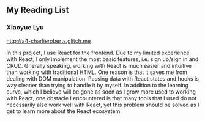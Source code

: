 ## My Reading List
### Xiaoyue Lyu

http://a4-charlieroberts.glitch.me

In this project, I use React for the frontend. Due to my limited experience with React, I only implement the most basic features, i.e. sign up/sign in and CRUD. Gnerally speaking, working with React is much easier and intuitive than working with traditional HTML. One reason is that it saves me from dealing with DOM manipulation. Passing data with React states and hooks is way cleaner than trying to handle it by myself.
In addition to the learning curve, which I believe will be gone as soon as I grow more used to working with React, one obstacle I encountered is that many tools that I used do not necessarily also work well with React, yet this problem should be solved as I get to learn more about the React ecosystem.


